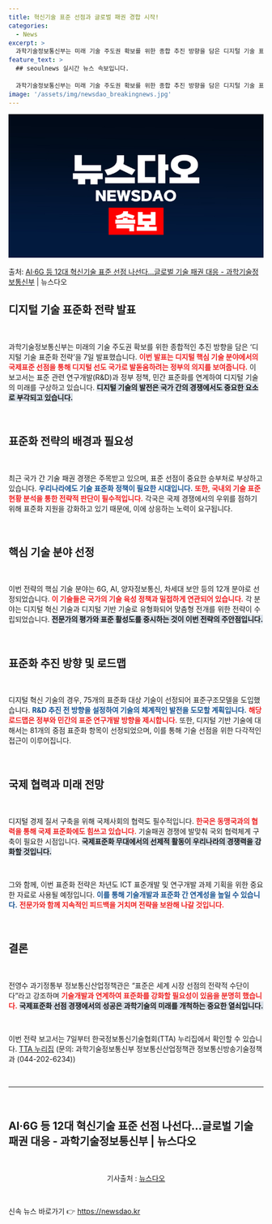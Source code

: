 ```yaml
---
title: 혁신기술 표준 선점과 글로벌 패권 경합 시작!
categories:
  - News
excerpt: >
  과학기술정보통신부는 미래 기술 주도권 확보를 위한 종합 추진 방향을 담은 디지털 기술 표준화 전략을 수립했다…
feature_text: >
  ## seoulnews 실시간 뉴스 속보입니다.

  과학기술정보통신부는 미래 기술 주도권 확보를 위한 종합 추진 방향을 담은 디지털 기술 표준화 전략을 수립했다…
image: '/assets/img/newsdao_breakingnews.jpg'
---
```


![뉴스다오 속보](/assets/img/newsdao_breakingnews.jpg)

<p>출처: <a href="https://newsdao.kr/2433" rel="dofollow">AI·6G 등 12대 혁신기술 표준 선점 나선다…글로벌 기술 패권 대응 - 과학기술정보통신부</a> | 뉴스다오</p>

<h2 data-ke-size="size26">디지털 기술 표준화 전략 발표</h2>

<p data-ke-size="size16">&nbsp;</p>

과학기술정보통신부는 미래의 기술 주도권 확보를 위한 종합적인 추진 방향을 담은 ‘디지털 기술 표준화 전략’을 7일 발표했습니다. <b><span style="color: #ee2323;">이번 발표는 디지털 핵심 기술 분야에서의 국제표준 선점을 통해 디지털 선도 국가로 발돋움하려는 정부의 의지를 보여줍니다.</span></b> 이 보고서는 표준 관련 연구개발(R&D)과 정부 정책, 민간 표준화를 연계하여 디지털 기술의 미래를 구상하고 있습니다. <b><span style="background-color: #21538527;">디지털 기술의 발전은 국가 간의 경쟁에서도 중요한 요소로 부각되고 있습니다.</span></b> 

<p data-ke-size="size16">&nbsp;</p>

<h2 data-ke-size="size26">표준화 전략의 배경과 필요성</h2>

<p data-ke-size="size16">&nbsp;</p>

최근 국가 간 기술 패권 경쟁은 주목받고 있으며, 표준 선점이 중요한 승부처로 부상하고 있습니다. <b><span style="color: #1a5490;">우리나라에도 기술 표준화 정책이 필요한 시대입니다.</span></b> <b><span style="color: #ee2323;">또한, 국내외 기술 표준 현황 분석을 통한 전략적 판단이 필수적입니다.</span></b> 각국은 국제 경쟁에서의 우위를 점하기 위해 표준화 지원을 강화하고 있기 때문에, 이에 상응하는 노력이 요구됩니다. 

<p data-ke-size="size16">&nbsp;</p>

<h2 data-ke-size="size26">핵심 기술 분야 선정</h2>

<p data-ke-size="size16">&nbsp;</p>

이번 전략의 핵심 기술 분야는 6G, AI, 양자정보통신, 차세대 보안 등의 12개 분야로 선정되었습니다. <b><span style="color: #ee2323;">이 기술들은 국가의 기술 육성 정책과 밀접하게 연관되어 있습니다.</span></b> 각 분야는 디지털 혁신 기술과 디지털 기반 기술로 유형화되어 맞춤형 전개를 위한 전략이 수립되었습니다. <b><span style="background-color: #21538527;">전문가의 평가와 표준 활성도를 중시하는 것이 이번 전략의 주안점입니다.</span></b> 

<p data-ke-size="size16">&nbsp;</p>

<h2 data-ke-size="size26">표준화 추진 방향 및 로드맵</h2>

<p data-ke-size="size16">&nbsp;</p>

디지털 혁신 기술의 경우, 75개의 표준화 대상 기술이 선정되어 표준구조모델을 도입했습니다. <b><span style="color: #1a5490;">R&D 추진 전 방향을 설정하여 기술의 체계적인 발전을 도모할 계획입니다.</span></b> <b><span style="color: #ee2323;">해당 로드맵은 정부와 민간의 표준 연구개발 방향을 제시합니다.</span></b> 또한, 디지털 기반 기술에 대해서는 81개의 중점 표준화 항목이 선정되었으며, 이를 통해 기술 선점을 위한 다각적인 접근이 이루어집니다.

<p data-ke-size="size16">&nbsp;</p>

<h2 data-ke-size="size26">국제 협력과 미래 전망</h2>

<p data-ke-size="size16">&nbsp;</p>

디지털 경제 질서 구축을 위해 국제사회의 협력도 필수적입니다. <b><span style="color: #ee2323;">한국은 동맹국과의 협력을 통해 국제 표준화에도 힘쓰고 있습니다.</span></b> 기술패권 경쟁에 발맞춰 국외 협력체계 구축이 필요한 시점입니다. <b><span style="background-color: #21538527;">국제표준화 무대에서의 선제적 활동이 우리나라의 경쟁력을 강화할 것입니다.</span></b> 

<p data-ke-size="size16">&nbsp;</p>

그와 함께, 이번 표준화 전략은 차년도 ICT 표준개발 및 연구개발 과제 기획을 위한 중요한 자료로 사용될 예정입니다. <b><span style="color: #1a5490;">이를 통해 기술개발과 표준화 간 연계성을 높일 수 있습니다.</span></b> <b><span style="color: #ee2323;">전문가와 함께 지속적인 피드백을 거치며 전략을 보완해 나갈 것입니다.</span></b> 

<p data-ke-size="size16">&nbsp;</p>

<h2 data-ke-size="size26">결론</h2>

<p data-ke-size="size16">&nbsp;</p>

전영수 과기정통부 정보통신산업정책관은 “표준은 세계 시장 선점의 전략적 수단이다”라고 강조하며 <b><span style="color: #ee2323;">기술개발과 연계하여 표준화를 강화할 필요성이 있음을 분명히 했습니다.</span></b> <b><span style="background-color: #21538527;">국제표준화 선점 경쟁에서의 성공은 과학기술의 미래를 개척하는 중요한 열쇠입니다.</span></b> 

<p data-ke-size="size16">&nbsp;</p>

이번 전략 보고서는 7일부터 한국정보통신기술협회(TTA) 누리집에서 확인할 수 있습니다. <a href="https://www.tta.or.kr/tta/index.do">TTA 누리집</a>  (문의: 과학기술정보통신부 정보통신산업정책관 정보통신방송기술정책과 (044-202-6234)) 

<p data-ke-size="size16">&nbsp;</p>

<hr />

<p data-ke-size="size16">&nbsp;</p>

<article> 
  <h2 data-ke-size="size26">AI·6G 등 12대 혁신기술 표준 선점 나선다…글로벌 기술 패권 대응 - 과학기술정보통신부 | 뉴스다오</h2>
  <p data-ke-size="size16">&nbsp;</p>
  <p style="text-align: center;">기사출처 : <a href="https://newsdao.kr/2433">뉴스다오</a></p>
  <p data-ke-size="size16">&nbsp;</p>
</article> 

신속 뉴스 바로가기 👉 <a href="https://newsdao.kr" rel="dofollow">https://newsdao.kr</a>


